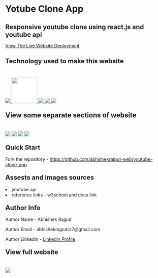 # Yotube Clone App
<h1 style="font-size:20px">Responsive youtube clone using react.js and youtube api</h1>
<p><a href="https://react-youtube-app-clone.netlify.app/">View The Live Website Deployment </a></p>

<h2 style="font-size:20px">Technology used to make this website</h2>

<div style="margin-top:40px">
 <a href="https://reactjs.org/" target="_blank"> <img src="https://img.icons8.com/office/96/null/react.png"/> </a> 
  <a href="https://reactjs.org/" target="_blank"> <img src="https://i.imgur.com/ZFRTlQr.png" style="width:80px;height:80px;background:white;margin-bottom:5px"/> </a> 
    <a href="https://developer.mozilla.org/en-US/docs/Web/JavaScript" target="_blank"> <img src="https://img.icons8.com/color/94/000000/javascript.png"/> </a> 
      <a href="https://www.w3schools.com/html/" target="_blank"> <img src="https://img.icons8.com/color/96/null/html-5--v1.png"/> </a> 
            <a  href="https://www.w3schools.com/css/" target="_blank"><img src="https://img.icons8.com/color/96/null/css3.png"/> </a>
</div>

<h2 style="margin-top:20px"> View some separate sections of website</h2>
<div>
<img style="margin-top:20px" src="https://i.imgur.com/AYWFCs3.jpg">
<img style="margin-top:20px" src="https://i.imgur.com/5i1jkmo.jpg">
<img style="margin-top:20px" src="https://i.imgur.com/LcEZk5Y.jpg">
<img style="margin-top:20px" src="https://i.imgur.com/q8a5Wg4.jpg">
</div>
 
<h2 style="margin-top:20px;font-size:20px">Quick Start</h2>
<p>Fork the repository - <a href="https://github.com/abhishekrajput-web/youtube-clone-app.git">https://github.com/abhishekrajput-web/youtube-clone-app</a></p>


<h2 style="margin-top:20px;font-size:20px">Assests and images sources</h2>

<div>
<li>youtube api</li>
<li>reference links - w3school and docs link</li>
</div>

 
<h2 style="margin-top:20px;font-size:20px">Author Info</h2>

<p>Author Name - Abhishek Rajput</p>
<p>Author Email - abhishekrajputcr7@gmail.com</p>
<p>Author Linkedin - <a href="https://linkedin.com/in/abhishek-rajput7/">Linkedin Profile</a></p>
 

<h2 style="margin-top:20px;font-size:20px">View full website</h2>
<div>
<img style="margin-top:20px" src="https://i.imgur.com/40Q6h1j.jpg">
</div>

